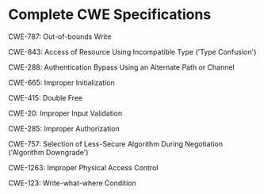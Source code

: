 

# Complete CWE Specifications

CWE-787: Out-of-bounds Write

CWE-843: Access of Resource Using Incompatible Type ('Type Confusion')

CWE-288: Authentication Bypass Using an Alternate Path or Channel

CWE-665: Improper Initialization

CWE-415: Double Free

CWE-20: Improper Input Validation

CWE-285: Improper Authorization

CWE-757: Selection of Less-Secure Algorithm During Negotiation ('Algorithm Downgrade')

CWE-1263: Improper Physical Access Control

CWE-123: Write-what-where Condition